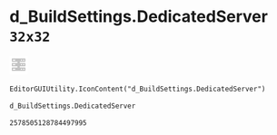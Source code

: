 # d_BuildSettings.DedicatedServer `32x32`
<img src="/img/d_BuildSettings.DedicatedServer.png" width=32 height=32>

``` CSharp
EditorGUIUtility.IconContent("d_BuildSettings.DedicatedServer")
```
```
d_BuildSettings.DedicatedServer
```
```
2578505128784497995
```

